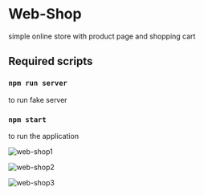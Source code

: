 # Web-Shop
simple online store with product page and shopping cart

## Required scripts
### `npm run server` 
to run fake server

### `npm start` 
to run the application

![web-shop1](https://user-images.githubusercontent.com/77191978/126940315-57eabafc-0f3d-41e1-9ce3-924115c36061.png)

![web-shop2](https://user-images.githubusercontent.com/77191978/126940514-c4151a0b-6883-4fb3-bf4b-377a02f0fe77.png)

![web-shop3](https://user-images.githubusercontent.com/77191978/126940538-1bcb4fc1-af32-44f5-8446-087a83634854.png)

